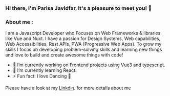 

### Hi there, I'm Parisa Javidfar, it's a pleasure to meet you!  👋

### About me :
 I am a Javascript Developer who Focuses on Web Frameworks & libraries like Vue and Nuxt. 
 I have a passion for Design Systems, Web capabilities, Web Accessibilities, Rest APIs, PWA (Progressive Web Apps). To grow my skills I focus on developing problem-solving skills and learning new things and love to build and create awesome things with code!

- 🔭 I’m currently working on Frontend projects using Vue3 and typescript.
- 🌱 I’m currently learning React.
- ⚡ Fun fact: I love Dancing 💃

Please have a look at my [Linkdin](https://www.linkedin.com/in/parisa-javidfar/). for more details about me

